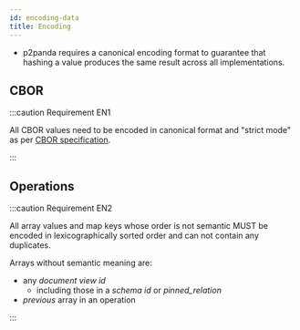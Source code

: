 ```yaml
---
id: encoding-data
title: Encoding
---
```


- p2panda requires a canonical encoding format to guarantee that hashing a value produces the same result across all implementations.

## CBOR

:::caution Requirement EN1

All CBOR values need to be encoded in canonical format and "strict mode" as per [CBOR specification](https://datatracker.ietf.org/doc/html/rfc7049#section-3.9).

:::

## Operations

:::caution Requirement EN2

All array values and map keys whose order is not semantic MUST be encoded in lexicographically sorted order and can not contain any duplicates.

Arrays without semantic meaning are:

- any _document view id_
  - including those in a _schema id_ or _pinned_relation_
- _previous_ array in an operation

:::
